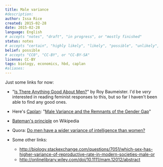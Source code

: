 ```yaml
---
title: Male variance
#description: 
author: Issa Rice
created: 2015-02-28
date: 2015-02-28
language: English
# accepts "notes", "draft", "in progress", or "mostly finished"
status: notes
# accepts "certain", "highly likely", "likely", "possible", "unlikely", "highly unlikely", "remote", "impossible", "log", "emotional", or "fiction"
belief: possible
# accepts "CC0", "CC-BY", or "CC-BY-SA"
license: CC-BY
tags: biology, economics, hbd, caplan
#aliases: 
---
```


Just some links for now:

- "[Is There Anything Good About Men?](http://denisdutton.com/baumeister.htm)" by Roy Baumeister.
I'd be *very* interested in reading feminist responses to this, but so far I haven't been able to find any good ones.

- Here's [Caplan](econlog): "[Male Variance and the Remnants of the Gender Gap](http://econlog.econlib.org/archives/2011/08/male_variance_a.html)"

- [Bateman's principle](!w) on Wikipedia

- Quora: [Do men have a wider variance of intelligence than women?](https://www.quora.com/Do-men-have-a-wider-variance-of-intelligence-than-women)

- Some other links:

    - <http://biology.stackexchange.com/questions/7051/which-sex-has-higher-variance-of-reproductive-rate-in-modern-societies-male-or>
    - <http://onlinelibrary.wiley.com/doi/10.1111/mam.12012/abstract>
